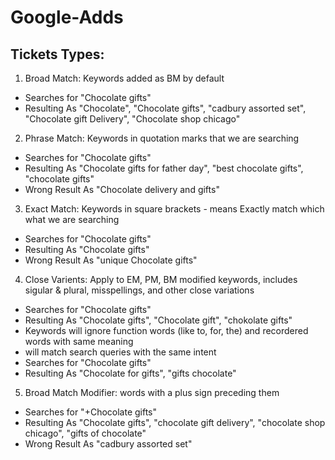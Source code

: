 # Google-Adds

Tickets Types:
--------------
1. Broad Match: Keywords added as BM by default
-  Searches for "Chocolate gifts"
-  Resulting As "Chocolate", "Chocolate gifts", "cadbury assorted set", "Chocolate gift Delivery", "Chocolate shop chicago"

2. Phrase Match: Keywords in quotation marks that we are searching
-  Searches for "Chocolate gifts"
-  Resulting As "Chocolate gifts for father day", "best chocolate gifts", "chocolate gifts"
-  Wrong Result As "Chocolate delivery and gifts"

3. Exact Match: Keywords in square brackets - means Exactly match which what we are searching
-  Searches for "Chocolate gifts"
-  Resulting As "Chocolate gifts"
-  Wrong Result As "unique Chocolate gifts"

4. Close Varients: Apply to EM, PM, BM modified keywords, includes sigular & plural, misspellings, and other close variations
-  Searches for "Chocolate gifts"
-  Resulting As "Chocolate gifts", "Chocolate gift", "chokolate gifts"
-  Keywords will ignore function words (like to, for, the) and recordered words with same meaning
-  will match search queries with the same intent
-  Searches for "Chocolate gifts"
-  Resulting As "Chocolate for gifts", "gifts chocolate"

5. Broad Match Modifier: words with a plus sign preceding them
-  Searches for "+Chocolate gifts"
-  Resulting As "Chocolate gifts", "chocolate gift delivery", "chocolate shop chicago", "gifts of chocolate"
-  Wrong Result As "cadbury assorted set"
